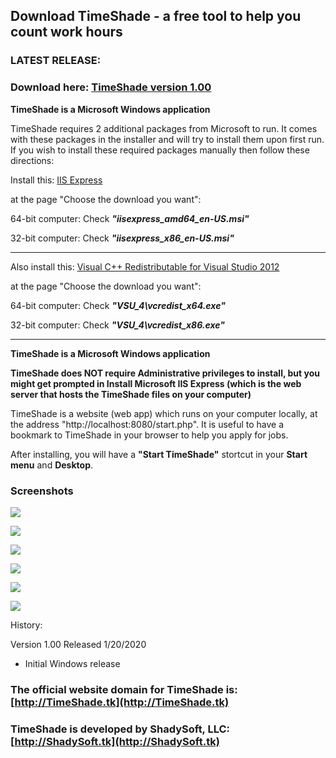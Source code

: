 ## Download TimeShade - a free tool to help you count work hours

### LATEST RELEASE:

### Download here: [TimeShade version 1.00](https://github.com/andreizilla/TimeShade/raw/master/TimeShade.msi)

**TimeShade is a Microsoft Windows application**

TimeShade requires 2 additional packages from Microsoft to run. It comes with these packages in the installer and will
try to install them upon first run. If you wish to install these required packages manually then follow these directions:

Install this: [IIS Express](https://www.microsoft.com/en-us/download/details.aspx?id=48264)

at the page "Choose the download you want":

64-bit computer: Check ***"iisexpress_amd64_en-US.msi"*** 

32-bit computer: Check ***"iisexpress_x86_en-US.msi"*** 

<hr />

Also install this: [Visual C++ Redistributable for Visual Studio 2012](https://www.microsoft.com/en-us/download/details.aspx?id=30679)

at the page "Choose the download you want":

64-bit computer: Check ***"VSU_4\vcredist_x64.exe"*** 

32-bit computer: Check ***"VSU_4\vcredist_x86.exe"*** 

<hr />

**TimeShade is a Microsoft Windows application**

**TimeShade does NOT require Administrative privileges to install, but you might get prompted in Install Microsoft IIS Express (which is the web server that hosts the TimeShade files on your computer)**

TimeShade is a website (web app) which runs on your computer locally, at the address "http://localhost:8080/start.php".
It is useful to have a bookmark to TimeShade in your browser to help you apply for jobs.

After installing, you will have a **"Start TimeShade"** stortcut in your **Start menu** and **Desktop**.

### Screenshots


<p><img src="timer_screenshot1.png" /></p>
<p><img src="timer_screenshot2.png" /></p>
<p><img src="timer_screenshot3.png" /></p>
<p><img src="timer_screenshot4.png" /></p>
<p><img src="timer_screenshot5.png" /></p>
<p><img src="timer_screenshot6.png" /></p>

History:

Version 1.00 Released 1/20/2020
- Initial Windows release


### The official website domain for TimeShade is: [http://TimeShade.tk](http://TimeShade.tk)

### TimeShade is developed by ShadySoft, LLC: [http://ShadySoft.tk](http://ShadySoft.tk)


